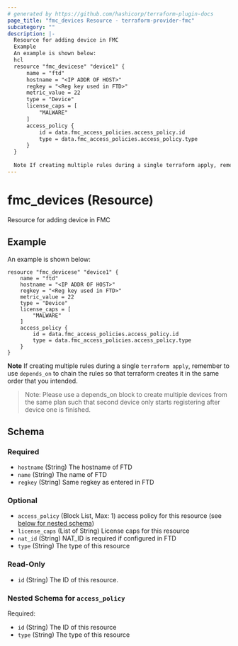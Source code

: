 ```yaml
---
# generated by https://github.com/hashicorp/terraform-plugin-docs
page_title: "fmc_devices Resource - terraform-provider-fmc"
subcategory: ""
description: |-
  Resource for adding device in FMC
  Example
  An example is shown below:
  hcl
  resource "fmc_devicese" "device1" {
      name = "ftd"
      hostname = "<IP ADDR OF HOST>"
      regkey = "<Reg key used in FTD>"
      metric_value = 22
      type = "Device"
      license_caps = [
          "MALWARE"
      ]
      access_policy {
          id = data.fmc_access_policies.access_policy.id
          type = data.fmc_access_policies.access_policy.type
      }
  }
  
  Note If creating multiple rules during a single terraform apply, remember to use depends_on to chain the rules so that terraform creates it in the same order that you intended.
---
```

 
# fmc_devices (Resource)

Resource for adding device in FMC

## Example
An example is shown below: 
```hcl
resource "fmc_devicese" "device1" {
    name = "ftd"
    hostname = "<IP ADDR OF HOST>"
    regkey = "<Reg key used in FTD>"
    metric_value = 22
    type = "Device"
    license_caps = [
		"MALWARE"
    ]
    access_policy {
        id = data.fmc_access_policies.access_policy.id
        type = data.fmc_access_policies.access_policy.type
	}
}
```
**Note** If creating multiple rules during a single `terraform apply`, remember to use `depends_on` to chain the rules so that terraform creates it in the same order that you intended.


> Note: Please use a depends_on block to create multiple devices from the same plan such that second device only starts registering after device one is finished.
<!-- schema generated by tfplugindocs -->
## Schema

### Required

- `hostname` (String) The hostname of FTD
- `name` (String) The name of FTD
- `regkey` (String) Same regkey as entered in FTD

### Optional

- `access_policy` (Block List, Max: 1) access policy for this resource (see [below for nested schema](#nestedblock--access_policy))
- `license_caps` (List of String) License caps for this resource
- `nat_id` (String) NAT_ID is required if configured in FTD
- `type` (String) The type of this resource

### Read-Only

- `id` (String) The ID of this resource.

<a id="nestedblock--access_policy"></a>
### Nested Schema for `access_policy`

Required:

- `id` (String) The ID of this resource
- `type` (String) The type of this resource


